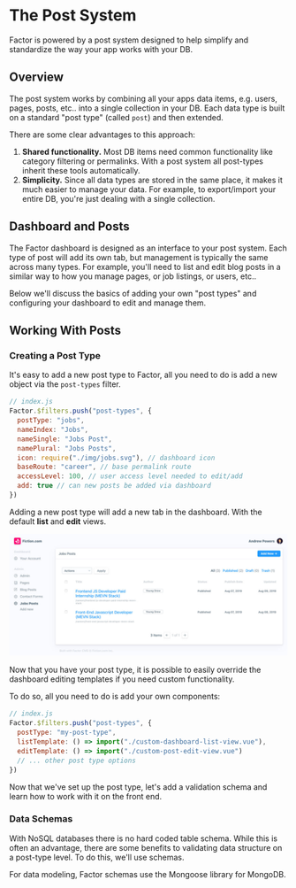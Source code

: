# The Post System

Factor is powered by a post system designed to help simplify and standardize the way your app works with your DB.

## Overview

The post system works by combining all your apps data items, e.g. users, pages, posts, etc.. into a single collection in your DB. Each data type is built on a standard "post type" (called `post`) and then extended.

There are some clear advantages to this approach:

1. **Shared functionality.** Most DB items need common functionality like category filtering or permalinks. With a post system all post-types inherit these tools automatically.
1. **Simplicity.** Since all data types are stored in the same place, it makes it much easier to manage your data. For example, to export/import your entire DB, you're just dealing with a single collection.

## Dashboard and Posts

The Factor dashboard is designed as an interface to your post system. Each type of post will add its own tab, but management is typically the same across many types. For example, you'll need to list and edit blog posts in a similar way to how you manage pages, or job listings, or users, etc..

Below we'll discuss the basics of adding your own "post types" and configuring your dashboard to edit and manage them.

## Working With Posts

### Creating a Post Type

It's easy to add a new post type to Factor, all you need to do is add a new object via the `post-types` filter.

```js
// index.js
Factor.$filters.push("post-types", {
  postType: "jobs",
  nameIndex: "Jobs",
  nameSingle: "Jobs Post",
  namePlural: "Jobs Posts",
  icon: require("./img/jobs.svg"), // dashboard icon
  baseRoute: "career", // base permalink route
  accessLevel: 100, // user access level needed to edit/add
  add: true // can new posts be added via dashboard
})
```

Adding a new post type will add a new tab in the dashboard. With the default **list** and **edit** views.

![New Jobs Post Type](./img/dashboard-post-type.jpg)

Now that you have your post type, it is possible to easily override the dashboard editing templates if you need custom functionality.

To do so, all you need to do is add your own components:

```js
// index.js
Factor.$filters.push("post-types", {
  postType: "my-post-type",
  listTemplate: () => import("./custom-dashboard-list-view.vue"),
  editTemplate: () => import("./custom-post-edit-view.vue")
  // ... other post type options
})
```

Now that we've set up the post type, let's add a validation schema and learn how to work with it on the front end.

### Data Schemas

With NoSQL databases there is no hard coded table schema. While this is often an advantage, there are some benefits to validating data structure on a post-type level. To do this, we'll use schemas.

For data modeling, Factor schemas use the Mongoose library for MongoDB.
